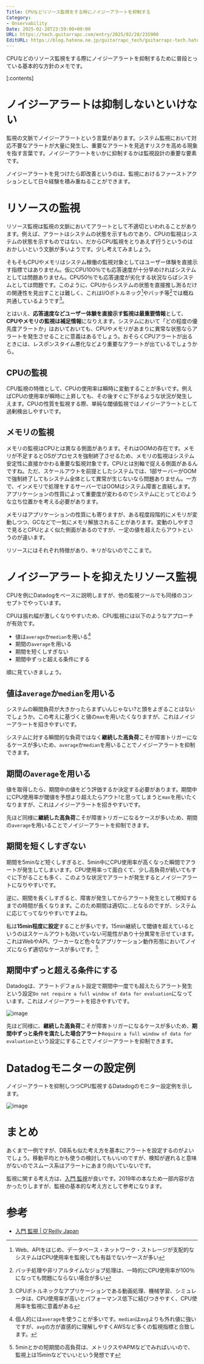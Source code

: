 ```yaml
---
Title: CPUなどリソース監視をする時にノイジーアラートを抑制する
Category:
- Onservability
Date: 2025-02-28T23:59:00+09:00
URL: https://tech.guitarrapc.com/entry/2025/02/28/235900
EditURL: https://blog.hatena.ne.jp/guitarrapc_tech/guitarrapc-tech.hatenablog.com/atom/entry/6802418398333258975
---
```


CPUなどのリソース監視をする際にノイジーアラートを抑制するために普段とっている基本的な方針のメモです。

[:contents]

# ノイジーアラートは抑制しないといけない

監視の文脈でノイジーアラートという言葉があります。システム監視において対応不要なアラートが大量に発生し、重要なアラートを見逃すリスクを高める現象を指す言葉です。ノイジーアラートをいかに抑制するかは監視設計の重要な要素です。

ノイジーアラートを見つけたら即改善というのは、監視におけるファーストアクションとして日々経験を積み重ねることができます。

# リソースの監視

リソース監視は監視の文脈においてアラートとして不適切といわれることがあります。例えば、アラートはシステムの状態を示すものであり、CPUの監視はシステムの状態を示すものではない、だからCPU監視をとりあえず行うというのはおかしいという文脈が多いようです。少し考えてみましょう。

そもそもCPUやメモリはシステム稼働の監視対象としてはユーザー体験を直接示す指標ではありません。仮にCPU100％でも応答速度が十分早めければシステムとしては問題ありません。CPU50％でも応答速度が劣化する状況ならばシステムとしては問題です。このように、CPUからシステムの状態を直接推し測るだけの関連性を見出すことは難しく、これはI/Oボトルネック[^1]やバッチ等[^2]では概ね共通しているようです[^3]。

とはいえ、**応答速度などユーザー体験を直接示す監視は最重要情報**として、**CPUやメモリの監視は補足情報**になりえます。システムにおいて「どの程度の優先度アラートか」はおいておいても、CPUやメモリがあまりに異常な状態ならアラートを発生させることに意義はあるでしょう。おそらくCPUアラートが出るときには、レスポンスタイム悪化などより重要なアラートが出ているでしょうから。

## CPUの監視

CPU監視の特徴として、CPUの使用率は瞬時に変動することが多いです。例えばCPUの使用率が瞬時に上昇しても、その後すぐに下がるような状況が発生しえます。CPUの性質を監視する際、単純な閾値監視ではノイジーアラートとして過剰検出しやすいです。

## メモリの監視

メモリの監視はCPUとは異なる側面があります。それはOOMの存在です。メモリが不足するとOSがプロセスを強制終了させるため、メモリの監視はシステム安定性に直接かかわる重要な監視対象です。CPUとは別軸で捉える側面があるんですね。ただ、スケールアウトを前提としたシステムでは、1部サーバーがOOMで強制終了してもシステム全体として異常が生じないなら問題ありません。一方で、インメモリで処理をするサーバーではOOMはシステム障害と直結します。アプリケーションの性質によって重要度が変わるのでシステムにとってどのような立ち位置かを考える必要があります。

メモリはアプリケーションの性質にも寄りますが、ある程度段階的にメモリが変動しつつ、GCなどで一気にメモリ解放されることがあります。変動のしやすさで見るとCPUとよく似た側面があるのですが、一定の値を超えたらアウトというのが違います。

リソースにはそれぞれ特徴があり、キリがないのでここまで。

# ノイジーアラートを抑えたリソース監視

CPUを例にDatadogをベースに説明しますが、他の監視ツールでも同様のコンセプトでやっています。

CPUは振れ幅が激しくなりやすいため、CPU監視には以下のようなアプローチが有効です。

* 値は`average`か`median`を用いる[^4]
* 期間の`average`を用いる
* 期間を短くしすぎない
* 期間中ずっと超える条件にする

順に見ていきましょう。

## 値は`average`か`median`を用いる

システムの瞬間負荷が大きかったらまずいんじゃない?と頭をよぎることはないでしょうか。この考えに基づくと値の`max`を用いたくなりますが、これはノイジーアラートを招きやすいです。

システムに対する瞬間的な負荷ではなく**継続した高負荷**こそが障害トリガーになるケースが多いため、`average`か`median`を用いることでノイジーアラートを抑制できます。

## 期間の`average`を用いる

値を取得したら、期間中の値をどう評価するか決定する必要があります。期間中にCPU使用率が閾値を予想より超えたらアウト!と思ってしまうと`max`を用いたくなりますが、これはノイジーアラートを招きやすいです。

先ほど同様に**継続した高負荷**こそが障害トリガーになるケースが多いため、期間の`average`を用いることでノイジーアラートを抑制できます。

## 期間を短くしすぎない

期間を5minなど短くしすぎると、5min中にCPU使用率が高くなった瞬間でアラートが発生してしまいます。CPU使用率って面白くて、少し高負荷が続いてもすぐに下がることも多く、このような状況でアラートが発生するとノイジーアラートになりやすいです。

逆に、期間を長くしすぎると、障害が発生してからアラート発生として検知するまでの時間が長くなります。このため期間は適切に...となるのですが、システムに応じてってなりやすいですよね。

私は**15min程度に設定**することが多いです。15min継続して閾値を超えているというのはスケールアウトも効いていない可能性があり十分異常を示せています。これはWebやAPI、ワーカーなど色々なアプリケーション動作形態においてノイズにならず適切なケースが多いです。[^5]

## 期間中ずっと超える条件にする

Datadogは、アラートデフォルト設定で期間中一度でも超えたらアラート発生という設定`Do not require a full window of data for evaluation`になっています。これはノイジーアラートを招きやすいです。

![image](https://github.com/user-attachments/assets/acf85c78-085b-4271-b385-36ed249fb12b)

先ほど同様に、**継続した高負荷**こそが障害トリガーになるケースが多いため、**期間中ずっと条件を満たした場合アラート**`Require a full window of data for evaluation`という設定にすることでノイジーアラートを抑制できます。

# Datadogモニターの設定例

ノイジーアラートを抑制しつつCPU監視するDatadogのモニター設定例を示します。

![image](https://github.com/user-attachments/assets/926d5742-67ea-4a39-b887-aad09f4ce0f4)

# まとめ

あくまで一例ですが、DB系も似た考え方を基本にアラートを設定するのがよいでしょう。移動平均とかも使うの検討してもいいのですが、検知が遅れると意味がないのでスムース系はアラートにあまり向いていないです。

監視に関する考え方は、[入門 監視](https://www.oreilly.co.jp/books/9784873118642/)が良いです。2019年の本なため一部内容が古かったりしますが、監視の基本的な考え方として参考になります。

# 参考

* [入門 監視 | O'Reilly Japan](https://www.oreilly.co.jp/books/9784873118642/)

[^1]: Web、APIをはじめ、データベース・ネットワーク・ストレージが支配的なシステムはCPU使用率を監視しても有益でないケースが多い
[^2]: バッチ処理や非リアルタイムなジョブ処理は、一時的にCPU使用率が100％になっても問題にならない場合が多い
[^3]: CPUボトルネックなアプリケーションである動画処理、機械学習、シミュレータは、CPU使用率が高いとパフォーマンス低下に結びつきやすく、CPU使用率を監視に意義がある
[^4]: 個人的には`average`を使うことが多いです。`median`は`avg`よりも外れ値に強いですが、`avg`の方が直感的に理解しやすくAWSなど多くの監視指標と合致します。
[^5]: 5minとかの短期間の高負荷は、メトリクスやAPMなどでみればいいので、監視上は15minなどでいいという発想です
